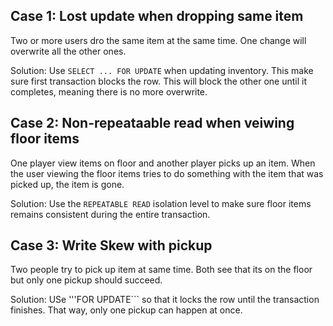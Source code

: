 ## Case 1: Lost update when dropping same item

Two or more users dro the same item at the same time. One change will overwrite all the other ones.

Solution: Use ```SELECT ... FOR UPDATE``` when updating inventory. This make sure first transaction blocks the row. This will block the other one until it completes, meaning there is no more overwrite. 



## Case 2: Non-repeataable read when veiwing floor items

One player view items on floor and another player picks up an item. When the user viewing the floor items tries to do something with the item that was picked up, the item is gone. 

Solution: Use the ```REPEATABLE READ``` isolation level to make sure floor items remains consistent during the entire transaction.



## Case 3: Write Skew with pickup

Two people try to pick up item at same time. Both see that its on the floor but only one pickup should succeed.


Solution: USe '''FOR UPDATE``` so that it locks the row until the transaction finishes. That way, only one pickup can happen at once.
